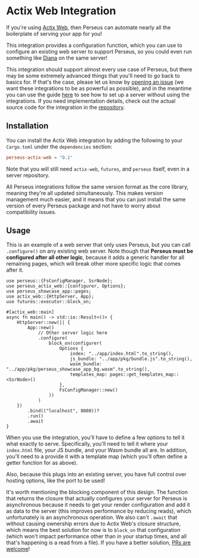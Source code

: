 # Actix Web Integration

If you're using [Actix Web](https://actix.rs), then Perseus can automate nearly all the boilerplate of serving your app for you!

This integration provides a configuration function, which you can use to configure an existing web server to support Perseus, so you could even run something like [Diana](https://github.com/arctic-hen7/diana) on the same server!

This integration should support almost every use case of Perseus, but there may be some extremely advanced things that you'll need to go back to basics for. If that's the case, please let us know by [opening an issue]() (we want these integrations to be as powerful as possible), and in the meantime you can use the guide [here](./serving) to see how to set up a server without using the integrations. If you need implementation details, check out the actual source code for the integration in the [repository](https://github.com/arctic-hen7/perseus).

## Installation

You can install the Actix Web integration by adding the following to your `Cargo.toml` under the `dependencies` section:

```toml
perseus-actix-web = "0.1"
```

Note that you will still need `actix-web`, `futures`, and `perseus` itself, even in a server repository.

All Perseus integrations follow the same version format as the core library, meaning they're all updated simultaneously. This makes version management much easier, and it means that you can just install the same version of every Perseus package and not have to worry about compatibility issues.

## Usage

This is an example of a web server that only uses Perseus, but you can call `.configure()` on any existing web server. Note though that **Perseus must be configured after all other logic**, because it adds a generic handler for all remaining pages, which will break other more specific logic that comes after it.

```rust,no_run
use perseus::{FsConfigManager, SsrNode};
use perseus_actix_web::{configurer, Options};
use perseus_showcase_app::pages;
use actix_web::{HttpServer, App};
use futures::executor::block_on;

#[actix_web::main]
async fn main() -> std::io::Result<()> {
	HttpServer::new(|| {
        App::new()
			// Other server logic here
        	.configure(
				block_on(configurer(
					Options {
						index: "../app/index.html".to_string(),
						js_bundle: "../app/pkg/bundle.js".to_string(),
						wasm_bundle: "../app/pkg/perseus_showcase_app_bg.wasm".to_string(),
						templates_map: pages::get_templates_map::<SsrNode>()
					},
					FsConfigManager::new()
				))
			)
    })
    	.bind(("localhost", 8080))?
    	.run()
    	.await
}
```

When you use the integration, you'll have to define a few options to tell it what exactly to serve. Specifically, you'll need to tell it where your `index.html` file, your JS bundle, and your Wasm bundle all are. In addition, you'll need to a provide it with a template map (which you'll often define a getter function for as above).

Also, because this plugs into an existing server, you have full control over hosting options, like the port to be used!

It's worth mentioning the blocking component of this design. The function that returns the closure that actually configures your server for Perseus is asynchronous because it needs to get your render configuration and add it as data to the server (this improves performance by reducing reads), which unfortunately is an asynchronous operation. We also can't `.await` that without causing ownership errors due to Actix Web's closure structure, which means the best solution for now is to `block_on` that configuration (which won't impact performance other than in your startup times, and all that's happening is a read from a file). If you have a better solution, [PRs are welcome](https://github.com/arctic-hen7/pulls)!
